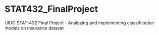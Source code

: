 # STAT432_FinalProject
UIUC STAT-432 Final Project - Analyzing and implementing classification models on insurance dataset
